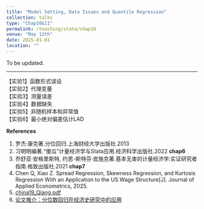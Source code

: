 ```yaml
---
title: "Model Setting, Data Issues and Quantile Regression"
collection: talks
type: "Chap10&11"
permalink: /teaching/stata/chap10
venue: "May 12th"
date: 2025-01-01
location: ""
---
```


To be updated.

---

【实验1】函数形式误设  
【实验2】代理变量  
【实验3】测量误差  
【实验4】数据缺失  
【实验5】非随机样本和异常值  
【实验6】最小绝对偏差估计LAD

**References**
1. 罗杰·康克著.分位回归.上海财经大学出版社.2013
2. 习明明编著.“傻瓜”计量经济学与Stata应用.经济科学出版社.2022 **chap6**
3. 乔舒亚·安格里斯特, 约恩-斯特芬·皮施克著.基本无害的计量经济学:实证研究者指南.格致出版社.2021  **chap7**
4. Chen Q, Xiao Z. Spread Regression, Skewness Regression, and Kurtosis Regression With an Application to the US Wage Structure[J]. Journal of Applied Econometrics, 2025.
5. [china19_Qiang.pdf](https://www.stata.com/meeting/china19_Shanghai/slides/china19_Qiang.pdf)
6. [论文推介：分位数回归在经济史研究中的应用](https://www.lianxh.cn/details/1529.html)
